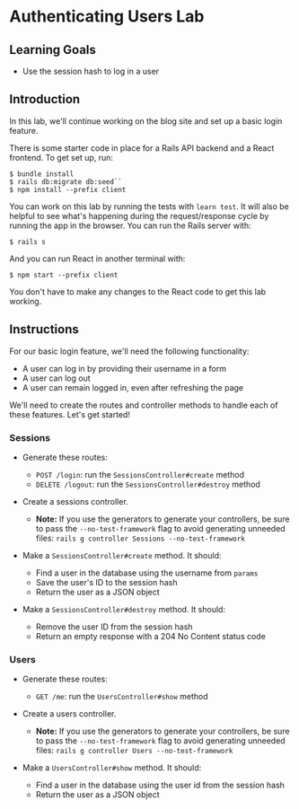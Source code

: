 # Authenticating Users Lab

## Learning Goals

- Use the session hash to log in a user

## Introduction

In this lab, we'll continue working on the blog site and set up a basic login
feature.

There is some starter code in place for a Rails API backend and a React frontend.
To get set up, run:

```console
$ bundle install
$ rails db:migrate db:seed``
$ npm install --prefix client
```

You can work on this lab by running the tests with `learn test`. It will also be
helpful to see what's happening during the request/response cycle by running the
app in the browser. You can run the Rails server with:

```console
$ rails s
```

And you can run React in another terminal with:

```console
$ npm start --prefix client
```

You don't have to make any changes to the React code to get this lab working.

## Instructions

For our basic login feature, we'll need the following functionality:

- A user can log in by providing their username in a form
- A user can log out
- A user can remain logged in, even after refreshing the page

We'll need to create the routes and controller methods to handle each of these features. Let's get started!

### Sessions

- Generate these routes:

  - `POST /login`: run the `SessionsController#create` method
  - `DELETE /logout`: run the `SessionsController#destroy` method

- Create a sessions controller.

  - **Note:** If you use the generators to generate your controllers, be sure to
    pass the `--no-test-framework` flag to avoid generating unneeded files:
    `rails g controller Sessions --no-test-framework`

- Make a `SessionsController#create` method. It should:

  - Find a user in the database using the username from `params`
  - Save the user's ID to the session hash
  - Return the user as a JSON object

- Make a `SessionsController#destroy` method. It should:

  - Remove the user ID from the session hash
  - Return an empty response with a 204 No Content status code

### Users

- Generate these routes:

  - `GET /me`: run the `UsersController#show` method

- Create a users controller.

  - **Note:** If you use the generators to generate your controllers, be sure to
    pass the `--no-test-framework` flag to avoid generating unneeded files:
    `rails g controller Users --no-test-framework`

- Make a `UsersController#show` method. It should:
  - Find a user in the database using the user id from the session hash
  - Return the user as a JSON object
